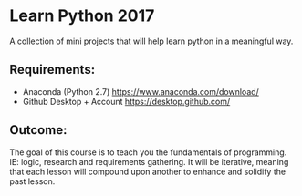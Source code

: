 # Learn Python 2017
A collection of mini projects that will help learn python in a meaningful way.

## Requirements:

- Anaconda (Python 2.7) https://www.anaconda.com/download/
- Github Desktop + Account https://desktop.github.com/

## Outcome:

The goal of this course is to teach you the fundamentals of programming.  IE: logic, research and requirements gathering.
It will be iterative, meaning that each lesson will compound upon another to enhance and solidify the past lesson.
